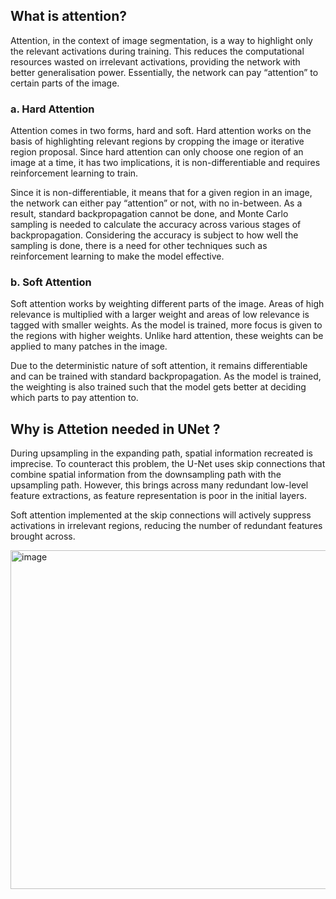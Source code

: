 ##  What is attention?
Attention, in the context of image segmentation, is a way to highlight only the relevant activations during training. This reduces the computational resources wasted on irrelevant activations, providing the network with better generalisation power. Essentially, the network can pay “attention” to certain parts of the image.

### a. Hard Attention

Attention comes in two forms, hard and soft. Hard attention works on the basis of highlighting relevant regions by cropping the image or iterative region proposal. Since hard attention can only choose one region of an image at a time, it has two implications, it is non-differentiable and requires reinforcement learning to train.

Since it is non-differentiable, it means that for a given region in an image, the network can either pay “attention” or not, with no in-between. As a result, standard backpropagation cannot be done, and Monte Carlo sampling is needed to calculate the accuracy across various stages of backpropagation. Considering the accuracy is subject to how well the sampling is done, there is a need for other techniques such as reinforcement learning to make the model effective.

### b. Soft Attention

Soft attention works by weighting different parts of the image. Areas of high relevance is multiplied with a larger weight and areas of low relevance is tagged with smaller weights. As the model is trained, more focus is given to the regions with higher weights. Unlike hard attention, these weights can be applied to many patches in the image.

Due to the deterministic nature of soft attention, it remains differentiable and can be trained with standard backpropagation. As the model is trained, the weighting is also trained such that the model gets better at deciding which parts to pay attention to.

## Why is Attetion needed in UNet ?
During upsampling in the expanding path, spatial information recreated is imprecise. To counteract this problem, the U-Net uses skip connections that combine spatial information from the downsampling path with the upsampling path. However, this brings across many redundant low-level feature extractions, as feature representation is poor in the initial layers.

Soft attention implemented at the skip connections will actively suppress activations in irrelevant regions, reducing the number of redundant features brought across.

<img width="542" alt="image" src="https://github.com/mainak0907/Breast-Tumour-Segementation-UNet_Architecture/assets/88925745/487c7935-4bc5-49a4-b683-3ee85d50bf74">

